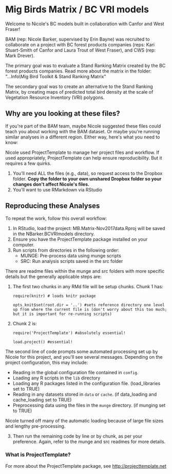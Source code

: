 # Mig Birds Matrix / BC VRI models

Welcome to Nicole's BC models built in collaboration with Canfor and West Fraser!

BAM (rep: Nicole Barker, supervised by Erin Bayne) was recruited to collaborate 
on a project with BC forest products companies (reps: Kari Stuart-Smith of Canfor 
and Laura Trout of West Fraser), and CWS (rep: Mark Drever). 

The primary goal was to evaluate a Stand Ranking Matrix created by the BC 
forest products companies. Read more about the matrix in the folder:
"...Info\Mig Bird Toolkit & Stand Ranking Matrix"

The secondary goal was to create an alternative to the Stand Ranking Matrix, 
by creating maps of predicted total bird density at the scale of Vegetation
Resource Inventory (VRI) polygons. 

## Why are you looking at these files? 

If you're part of the BAM team, maybe Nicole suggested these files could teach you about working with the BAM dataset. Or maybe you're running similar analyses in a different region. Either way, here's what you need to know: 

Nicole used ProjectTemplate to manage her project files and workflow. If used appropriately, ProjectTemplate can help ensure reproducibility. But it requires a few quirks. 

1. You'll need ALL the files (e.g., data), so request access to the Dropbox folder. **Copy the folder to your own unshared Dropbox folder so your changes don't affect Nicole's files.** 
2. You'll want to use RMarkdown via RStudio

## Reproducing these Analyses
To repeat the work, follow this overall workflow:

1. In RStudio, load the project: MB.Matrix-Nov2017data.Rproj will be saved in the NBarker.BCVRImodels directory. 
2. Ensure you have the ProjectTemplate package installed on your computer. 
3. Run scripts from directories in the following order:
	  * MUNGE: Pre-process data using munge scripts	
	  * SRC: Run analysis scripts saved in the src folder 

There are readme files within the munge and src folders with more specific details but the generally applicable steps are: 

1. The first two chunks in any RMd file will be setup chunks. Chunk 1 has:

	`require(knitr) # loads knitr package`
	
	`opts_knit$set(root.dir = '..') #sets reference directory one level up from where the current file is (don't worry about this too much; but it is important for re-running scripts)`

2. Chunk 2 is:

    `require('ProjectTemplate') #absolutely essential!`

    `load.project() #essential!`

The second line of code prompts some automated processing set up by Nicole for this project, and you'll see several messages. Depending on the project configuration, this may include: 

* Reading in the global configuration file contained in `config`.
* Loading any R scripts in the `lib` directory
* Loading any R packages listed in the configuration file. (load_libraries set to TRUE)
* Reading in any datasets stored in `data` or `cache`.  (if data_loading and cache_loading set to TRUE)
* Preprocessing data using the files in the `munge` directory. (if munging set to TRUE)

Nicole turned off many of the automatic loading because of large file sizes and lengthy pre-processing. 

3. Then run the remaining code by line or by chunk, as per your preference. Again, refer to the munge and src readmes for more details. 


### What is ProjectTemplate?
For more about the ProjectTemplate package, see http://projecttemplate.net
